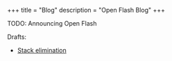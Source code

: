 +++
title = "Blog"
description = "Open Flash Blog"
+++

TODO: Announcing Open Flash

Drafts:
- [Stack elimination](@/blog/stack-elimination.md)

[gh-ofldb]: https://github.com/open-flash-db
